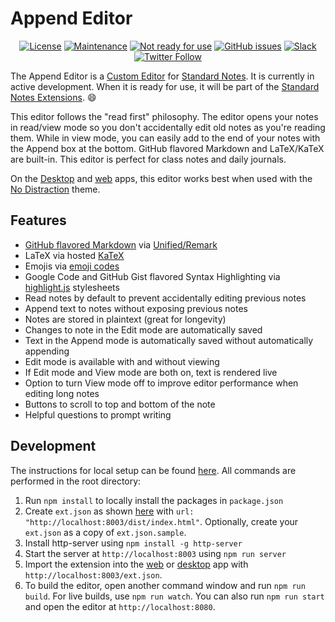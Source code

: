 # Append Editor
<div align="center">

[![License](https://img.shields.io/github/license/theodorechu/append-editor?color=blue)](https://github.com/theodorechu/append-editor/blob/master/LICENSE)
[![Maintenance](https://img.shields.io/badge/Maintained%3F-yes-green.svg)](https://github.com/theodorechu/append-editor/graphs/commit-activity)
[![Not ready for use](https://img.shields.io/badge/Ready%20for%20use%3F-no-red)](https://github.com/theodorechu/append-editor#development)
[![GitHub issues](https://img.shields.io/github/issues/theodorechu/append-editor.svg)](https://github.com/theodorechu/append-editor/issues/)
[![Slack](https://img.shields.io/badge/slack-standardnotes-CC2B5E.svg?style=flat&logo=slack)](https://standardnotes.org/slack)
[![Twitter Follow](https://img.shields.io/badge/follow-%40standardnotes-blue.svg?style=flat&logo=twitter)](https://twitter.com/standardnotes)

</div>

The Append Editor is a [Custom Editor](https://standardnotes.org/help/77/what-are-editors) for [Standard Notes](https://standardnotes.org). It is currently in active development. When it is ready for use, it will be part of the [Standard Notes Extensions](https://standardnotes.org/extensions). :smile:

This editor follows the "read first" philosophy. The editor opens your notes in read/view mode so you don't accidentally edit old notes as you're reading them. While in view mode, you can easily add to the end of your notes with the Append box at the bottom. GitHub flavored Markdown and LaTeX/KaTeX are built-in. This editor is perfect for class notes and daily journals. 

On the [Desktop](https://standardnotes.org/download) and [web](https://app.standardnotes.org) apps, this editor works best when used with the [No Distraction](https://standardnotes.org/extensions/no-distraction) theme. 

## Features
- [GitHub flavored Markdown](https://guides.github.com/features/mastering-markdown/) via [Unified/Remark](https://github.com/remarkjs/remark)
- LaTeX via hosted [KaTeX](https://github.com/KaTeX/KaTeX)
- Emojis via [emoji codes](https://github.com/ikatyang/emoji-cheat-sheet/blob/master/README.md)
- Google Code and GitHub Gist flavored Syntax Highlighting via [highlight.js](https://github.com/highlightjs/highlight.js) stylesheets
- Read notes by default to prevent accidentally editing previous notes
- Append text to notes without exposing previous notes
- Notes are stored in plaintext (great for longevity)
- Changes to note in the Edit mode are automatically saved
- Text in the Append mode is automatically saved without automatically appending
- Edit mode is available with and without viewing
- If Edit mode and View mode are both on, text is rendered live
- Option to turn View mode off to improve editor performance when editing long notes
- Buttons to scroll to top and bottom of the note
- Helpful questions to prompt writing
 
## Development

The instructions for local setup can be found [here](https://docs.standardnotes.org/extensions/local-setup). All commands are performed in the root directory:

1. Run `npm install` to locally install the packages in `package.json`
2. Create `ext.json` as shown [here](https://docs.standardnotes.org/extensions/local-setup) with `url: "http://localhost:8003/dist/index.html"`. Optionally, create your `ext.json` as a copy of `ext.json.sample`.
3. Install http-server using `npm install -g http-server`
4. Start the server at `http://localhost:8003` using `npm run server`
5. Import the extension into the [web](https://app.standardnotes.org) or [desktop](https://standardnotes.org/download) app with `http://localhost:8003/ext.json`.
6. To build the editor, open another command window and run `npm run build`. For live builds, use `npm run watch`. You can also run `npm run start` and open the editor at `http://localhost:8080`.
